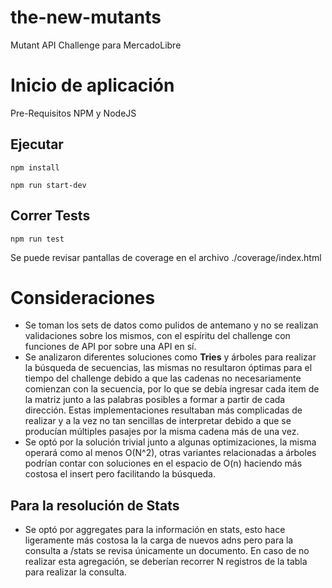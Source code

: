 # the-new-mutants
Mutant API Challenge para MercadoLibre

# Inicio de aplicación
Pre-Requisitos
NPM y NodeJS

## Ejecutar
 
    npm install

    npm run start-dev
    
## Correr Tests
    
    npm run test
    
Se puede revisar pantallas de coverage en el archivo ./coverage/index.html

# Consideraciones
 - Se toman los sets de datos como pulidos de antemano y no se realizan validaciones sobre los mismos, con el espíritu del challenge con funciones de API por sobre una API en sí.
 - Se analizaron diferentes soluciones como **Tries** y árboles para realizar la búsqueda de secuencias, las mismas no resultaron óptimas para el tiempo del challenge debido a que las cadenas no necesariamente comienzan con la secuencia, por lo que se debía ingresar cada item de la matriz junto a las palabras posibles a formar a partir de cada dirección. Estas implementaciones resultaban más complicadas de realizar y a la vez no tan sencillas de interpretar debido a que se producían múltiples pasajes por la misma cadena más de una vez. 
 - Se optó por la solución trivial junto a algunas optimizaciones, la misma operará como al menos O(N^2), otras variantes relacionadas a árboles podrían contar con soluciones en el espacio de O(n) haciendo más costosa el insert pero facilitando la búsqueda.


## Para la resolución de Stats
- Se optó por aggregates para la información en stats, esto hace ligeramente más costosa la la carga de nuevos adns pero para la consulta a /stats se revisa únicamente un documento. En caso de no realizar esta agregación, se deberían recorrer N registros de la tabla para realizar la consulta.
